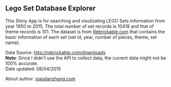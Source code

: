## Lego Set Database Explorer  

This Shiny App is for searching and visulizating LEGO Sets information from year 1950 to 2015. The total number of set records is 10418 and that of theme records is 101.
The dataset is from [Rebrickable.com](http://rebrickable.com/) that contains the basic information of each set (set id, year, number of pieces, theme, set name).  

Data Source: http://rebrickable.com/downloads  
**Note**: Since I didn't use the API to collect data, the current data might not be 100% accurate.  
Date updated: 08/04/2015
  
About author: [xiaodanzhang.com](http://xiaodanzhang.com)
